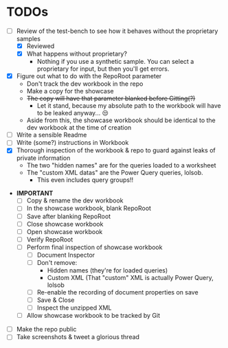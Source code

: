 # TODOs

* [ ] Review of the test-bench to see how it behaves without the proprietary samples
    * [x] Reviewed
    * [x] What happens without proprietary?
        * Nothing if you use a synthetic sample.
        You can select a proprietary for input, but
        then you'll get errors.
* [x] Figure out what to do with the RepoRoot parameter
    * Don't track the dev workbook in the repo
    * Make a copy for the showcase
    * ~~The copy will have that parameter blanked before Gitting(?)~~
        * Let it stand, because my absolute path to the workbook will have
        to be leaked anyway... 😒
    * Aside from this, the showcase workbook should be identical
    to the dev workbook at the time of creation
* [ ] Write a sensible Readme
* [ ] Write (some?) instructions in Workbook
* [x] Thorough inspection of the workbook & repo to guard against leaks of private information
    * The two "hidden names" are for the queries loaded to a worksheet
    * The "custom XML datas" are the Power Query queries, lolsob.
        * This even includes query groups!!
* **IMPORTANT**
    * [ ] Copy & rename the dev workbook
    * [ ] In the showcase workbook, blank RepoRoot
    * [ ] Save after blanking RepoRoot
    * [ ] Close showcase workbook
    * [ ] Open showcase workbook
    * [ ] Verify RepoRoot
    * [ ] Perform final inspection of showcase workbook
        * [ ] Document Inspector
        * [ ] Don't remove:
            * Hidden names (they're for loaded queries)
            * Custom XML (That "custom" XML is actually Power Query, lolsob
        * [ ] Re-enable the recording of document properties on save
        * [ ] Save & Close
        * [ ] Inspect the unzipped XML
    * [ ] Allow showcase workbook to be tracked by Git
* [ ] Make the repo public
* [ ] Take screenshots & tweet a glorious thread